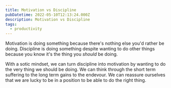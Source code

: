```yaml
---
title: Motivation vs Discipline
pubDatetime: 2022-05-10T12:13:24.000Z
description: Motivation vs Discipline
tags:
  - productivity
---
```


Motivation is doing something because there's nothing else you'd rather be doing. Discipline is
doing something despite wanting to do other things because you know it's the thing you _should_ be
doing.

With a sotic mindset, we can turn discipline into motivation by wanting to do the very thing we
should be doing. We can think through the short term suffering to the long term gains to the
endevour. We can reassure ourselves that we are lucky to be in a position to be able to do the right
thing.
